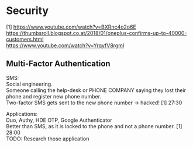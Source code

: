 # Security

[1] https://www.youtube.com/watch?v=BXRnc4o2o6E  
https://thumbsroll.blogspot.co.at/2018/01/oneplus-confirms-up-to-40000-customers.html  
https://www.youtube.com/watch?v=YrqyfV8rgmI  

## Multi-Factor Authentication
  
SMS:  
Social engineering.  
Someone calling the help-desk or PHONE COMPANY saying they lost their phone and register new phone number.  
Two-factor SMS gets sent to the new phone number -> hacked!
[1] 27:30

Applications:  
Duo, Authy, HDE OTP, Google Authenticator  
Better than SMS, as it is locked to the phone and not a phone number. [1] 28:00  
TODO: Research those application  

